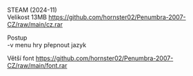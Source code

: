 STEAM (2024-11)
<br/>
Velikost 13MB https://github.com/hornster02/Penumbra-2007-CZ/raw/main/cz.rar

Postup
<br/>
-v menu hry přepnout jazyk

Větší font https://github.com/hornster02/Penumbra-2007-CZ/raw/main/font.rar
